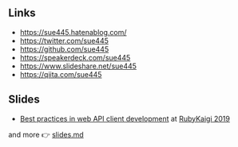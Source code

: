 ## Links
* https://sue445.hatenablog.com/
* https://twitter.com/sue445
* https://github.com/sue445
* https://speakerdeck.com/sue445
* https://www.slideshare.net/sue445
* https://qiita.com/sue445

## Slides
* [Best practices in web API client development](https://speakerdeck.com/sue445/best-practices-in-web-api-client-development-number-rubykaigi) at [RubyKaigi 2019](https://rubykaigi.org/2019/)

and more :point_right: [slides.md](https://github.com/sue445/sue445/blob/master/slides.md)
